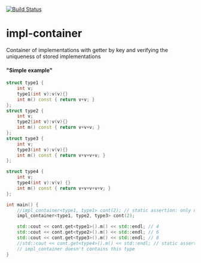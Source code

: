 [![Build Status](https://travis-ci.org/niXman/impl-container.svg?branch=master)](https://travis-ci.org/niXman/impl-container)

impl-container
==============

Container of implementations with getter by key and verifying the uniqueness of stored implementations

#### "Simple example"
```cpp
struct type1 {
    int v;
    type1(int v):v(v){}
    int m() const { return v+v; }
};
struct type2 {
    int v;
    type2(int v):v(v){}
    int m() const { return v+v+v; }
};
struct type3 {
    int v;
    type3(int v):v(v){}
    int m() const { return v+v+v+v; }
};

struct type4 {
    int v;
    type4(int v):v(v) {}
    int m() const { return v+v+v+v+v; }
};

int main() {
    //impl_container<type1, type1> cont(2); // static assertion: only unique types allowed
    impl_container<type1, type2, type3> cont(2);

    std::cout << cont.get<type1>().m() << std::endl; // 4
    std::cout << cont.get<type2>().m() << std::endl; // 6
    std::cout << cont.get<type3>().m() << std::endl; // 8
    //std::cout << cont.get<type4>().m() << std::endl; // static assertion: 
    // impl_container doesn't contains this type
}
```
